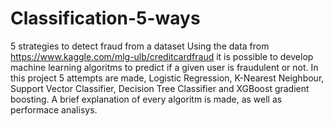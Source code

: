 # Classification-5-ways
5 strategies to detect fraud from a dataset
Using the data from https://www.kaggle.com/mlg-ulb/creditcardfraud it is possible to develop machine learning algoritms to predict if a given user is fraudulent or not. In this project 5 attempts are made, Logistic Regression, K-Nearest Neighbour, Support Vector Classifier, Decision Tree Classifier and XGBoost gradient boosting. A brief explanation of every algoritm is made, as well as performace analisys.
